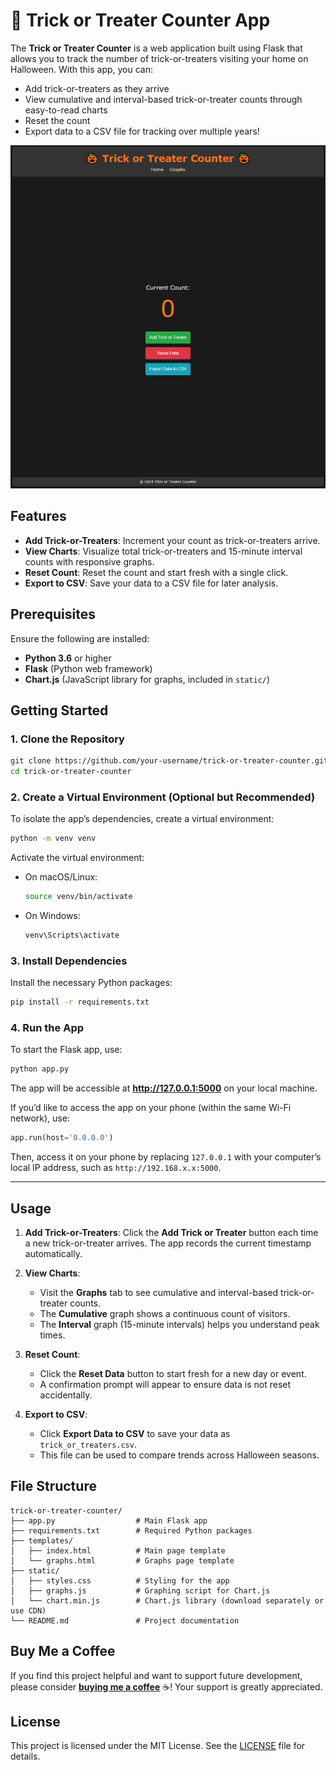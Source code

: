 # 🎃 Trick or Treater Counter App

The **Trick or Treater Counter** is a web application built using Flask that allows you to track the number of trick-or-treaters visiting your home on Halloween. With this app, you can:
- Add trick-or-treaters as they arrive
- View cumulative and interval-based trick-or-treater counts through easy-to-read charts
- Reset the count
- Export data to a CSV file for tracking over multiple years!

![Trick or Treater Counter Screenshot](screenshot.png)

## Features

- **Add Trick-or-Treaters**: Increment your count as trick-or-treaters arrive.
- **View Charts**: Visualize total trick-or-treaters and 15-minute interval counts with responsive graphs.
- **Reset Count**: Reset the count and start fresh with a single click.
- **Export to CSV**: Save your data to a CSV file for later analysis.

## Prerequisites

Ensure the following are installed:
- **Python 3.6** or higher
- **Flask** (Python web framework)
- **Chart.js** (JavaScript library for graphs, included in `static/`)

## Getting Started

### 1. Clone the Repository

```bash
git clone https://github.com/your-username/trick-or-treater-counter.git
cd trick-or-treater-counter
```

### 2. Create a Virtual Environment (Optional but Recommended)

To isolate the app’s dependencies, create a virtual environment:

```bash
python -m venv venv
```

Activate the virtual environment:

- On macOS/Linux:
  ```bash
  source venv/bin/activate
  ```
- On Windows:
  ```bash
  venv\Scripts\activate
  ```

### 3. Install Dependencies

Install the necessary Python packages:

```bash
pip install -r requirements.txt
```

### 4. Run the App

To start the Flask app, use:

```bash
python app.py
```

The app will be accessible at **http://127.0.0.1:5000** on your local machine.

If you’d like to access the app on your phone (within the same Wi-Fi network), use:
```python
app.run(host='0.0.0.0')
```

Then, access it on your phone by replacing `127.0.0.1` with your computer’s local IP address, such as `http://192.168.x.x:5000`.

---

## Usage

1. **Add Trick-or-Treaters**: Click the **Add Trick or Treater** button each time a new trick-or-treater arrives. The app records the current timestamp automatically.
  
2. **View Charts**:
   - Visit the **Graphs** tab to see cumulative and interval-based trick-or-treater counts.
   - The **Cumulative** graph shows a continuous count of visitors.
   - The **Interval** graph (15-minute intervals) helps you understand peak times.

3. **Reset Count**:
   - Click the **Reset Data** button to start fresh for a new day or event.
   - A confirmation prompt will appear to ensure data is not reset accidentally.

4. **Export to CSV**:
   - Click **Export Data to CSV** to save your data as `trick_or_treaters.csv`.
   - This file can be used to compare trends across Halloween seasons.

## File Structure

```
trick-or-treater-counter/
├── app.py                  # Main Flask app
├── requirements.txt        # Required Python packages
├── templates/
│   ├── index.html          # Main page template
│   └── graphs.html         # Graphs page template
├── static/
│   ├── styles.css          # Styling for the app
│   ├── graphs.js           # Graphing script for Chart.js
│   └── chart.min.js        # Chart.js library (download separately or use CDN)
└── README.md               # Project documentation
```

## Buy Me a Coffee

If you find this project helpful and want to support future development, please consider [**buying me a coffee**](https://buymeacoffee.com/benralph) ☕! Your support is greatly appreciated.

## License

This project is licensed under the MIT License. See the [LICENSE](LICENSE) file for details.
